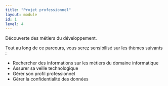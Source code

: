 ```yaml
---
title: "Projet professionnel"
layout: module
id: 1
level: 4
---
```


Découverte des métiers du développement.

Tout au long de ce parcours, vous serez sensibilisé sur les thèmes suivants :

- Rechercher des informations sur les métiers du domaine informatique
- Assurer sa veille technologique
- Gérer son profil professionnel
- Gérer la confidentialité des données
